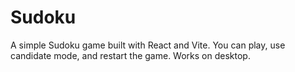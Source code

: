 # Sudoku

A simple Sudoku game built with React and Vite. You can play, use candidate mode, and restart the game. Works on desktop.
